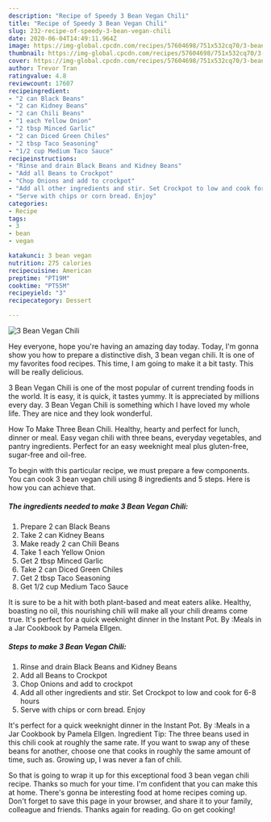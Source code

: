 ```yaml
---
description: "Recipe of Speedy 3 Bean Vegan Chili"
title: "Recipe of Speedy 3 Bean Vegan Chili"
slug: 232-recipe-of-speedy-3-bean-vegan-chili
date: 2020-06-04T14:49:11.964Z
image: https://img-global.cpcdn.com/recipes/57604698/751x532cq70/3-bean-vegan-chili-recipe-main-photo.jpg
thumbnail: https://img-global.cpcdn.com/recipes/57604698/751x532cq70/3-bean-vegan-chili-recipe-main-photo.jpg
cover: https://img-global.cpcdn.com/recipes/57604698/751x532cq70/3-bean-vegan-chili-recipe-main-photo.jpg
author: Trevor Tran
ratingvalue: 4.8
reviewcount: 17607
recipeingredient:
- "2 can Black Beans"
- "2 can Kidney Beans"
- "2 can Chili Beans"
- "1 each Yellow Onion"
- "2 tbsp Minced Garlic"
- "2 can Diced Green Chiles"
- "2 tbsp Taco Seasoning"
- "1/2 cup Medium Taco Sauce"
recipeinstructions:
- "Rinse and drain Black Beans and Kidney Beans"
- "Add all Beans to Crockpot"
- "Chop Onions and add to crockpot"
- "Add all other ingredients and stir. Set Crockpot to low and cook for 6-8 hours"
- "Serve with chips or corn bread. Enjoy"
categories:
- Recipe
tags:
- 3
- bean
- vegan

katakunci: 3 bean vegan 
nutrition: 275 calories
recipecuisine: American
preptime: "PT19M"
cooktime: "PT55M"
recipeyield: "3"
recipecategory: Dessert

---
```



![3 Bean Vegan Chili](https://img-global.cpcdn.com/recipes/57604698/751x532cq70/3-bean-vegan-chili-recipe-main-photo.jpg)

Hey everyone, hope you're having an amazing day today. Today, I'm gonna show you how to prepare a distinctive dish, 3 bean vegan chili. It is one of my favorites food recipes. This time, I am going to make it a bit tasty. This will be really delicious.

3 Bean Vegan Chili is one of the most popular of current trending foods in the world. It is easy, it is quick, it tastes yummy. It is appreciated by millions every day. 3 Bean Vegan Chili is something which I have loved my whole life. They are nice and they look wonderful.

How To Make Three Bean Chili. Healthy, hearty and perfect for lunch, dinner or meal. Easy vegan chili with three beans, everyday vegetables, and pantry ingredients. Perfect for an easy weeknight meal plus gluten-free, sugar-free and oil-free.


To begin with this particular recipe, we must prepare a few components. You can cook 3 bean vegan chili using 8 ingredients and 5 steps. Here is how you can achieve that.

<!--inarticleads1-->

##### The ingredients needed to make 3 Bean Vegan Chili:

1. Prepare 2 can Black Beans
1. Take 2 can Kidney Beans
1. Make ready 2 can Chili Beans
1. Take 1 each Yellow Onion
1. Get 2 tbsp Minced Garlic
1. Take 2 can Diced Green Chiles
1. Get 2 tbsp Taco Seasoning
1. Get 1/2 cup Medium Taco Sauce


It is sure to be a hit with both plant-based and meat eaters alike. Healthy, boasting no oil, this nourishing chili will make all your chili dreams come true. It&#39;s perfect for a quick weeknight dinner in the Instant Pot. By :Meals in a Jar Cookbook by Pamela Ellgen. 

<!--inarticleads2-->

##### Steps to make 3 Bean Vegan Chili:

1. Rinse and drain Black Beans and Kidney Beans
1. Add all Beans to Crockpot
1. Chop Onions and add to crockpot
1. Add all other ingredients and stir. Set Crockpot to low and cook for 6-8 hours
1. Serve with chips or corn bread. Enjoy


It&#39;s perfect for a quick weeknight dinner in the Instant Pot. By :Meals in a Jar Cookbook by Pamela Ellgen. Ingredient Tip: The three beans used in this chili cook at roughly the same rate. If you want to swap any of these beans for another, choose one that cooks in roughly the same amount of time, such as. Growing up, I was never a fan of chili. 

So that is going to wrap it up for this exceptional food 3 bean vegan chili recipe. Thanks so much for your time. I'm confident that you can make this at home. There's gonna be interesting food at home recipes coming up. Don't forget to save this page in your browser, and share it to your family, colleague and friends. Thanks again for reading. Go on get cooking!
